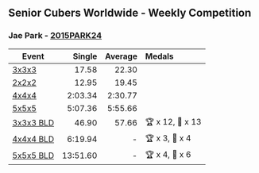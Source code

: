 ## Senior Cubers Worldwide - Weekly Competition
### Jae Park - [2015PARK24](https://www.worldcubeassociation.org/persons/2015PARK24)

| Event | Single | Average | Medals |
| -- | --: | --: | :-- |
| [3x3x3](jae_park/333.md) | 17.58 | 22.30 |  |
| [2x2x2](jae_park/222.md) | 12.95 | 19.45 |  |
| [4x4x4](jae_park/444.md) | 2:03.34 | 2:30.77 |  |
| [5x5x5](jae_park/555.md) | 5:07.36 | 5:55.66 |  |
| [3x3x3 BLD](jae_park/333bf.md) | 46.90 | 57.66 | 🏆 x 12, 🥇 x 13 |
| [4x4x4 BLD](jae_park/444bf.md) | 6:19.94 | - | 🏆 x 3, 🥇 x 4 |
| [5x5x5 BLD](jae_park/555bf.md) | 13:51.60 | - | 🏆 x 4, 🥇 x 6 |

<!-- Global site tag (gtag.js) - Google Analytics -->
<script async src="https://www.googletagmanager.com/gtag/js?id=UA-86348435-3"></script>
<script>window.dataLayer = window.dataLayer || []; function gtag() {dataLayer.push(arguments);} gtag('js', new Date()); gtag('config', 'UA-86348435-3');</script>
